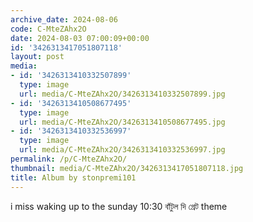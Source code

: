 ```yaml
---
archive_date: 2024-08-06
code: C-MteZAhx2O
date: 2024-08-03 07:00:09+00:00
id: '3426313417051807118'
layout: post
media:
- id: '3426313410332507899'
  type: image
  url: media/C-MteZAhx2O/3426313410332507899.jpg
- id: '3426313410508677495'
  type: image
  url: media/C-MteZAhx2O/3426313410508677495.jpg
- id: '3426313410332536997'
  type: image
  url: media/C-MteZAhx2O/3426313410332536997.jpg
permalink: /p/C-MteZAhx2O/
thumbnail: media/C-MteZAhx2O/3426313417051807118.jpg
title: Album by stonpremi101
---
```


i miss waking up to the sunday 10:30 বাঁটুল দি গ্রেট theme